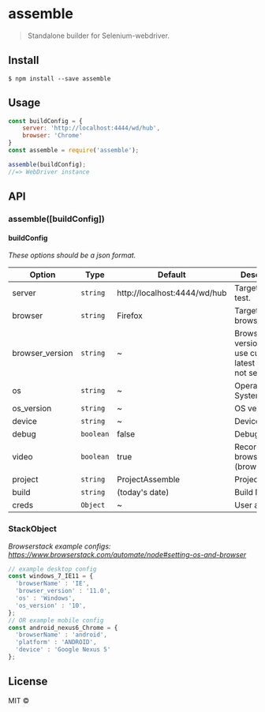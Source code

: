 # assemble

> Standalone builder for Selenium-webdriver.


## Install

```
$ npm install --save assemble
```


## Usage

```js
const buildConfig = {
	server: 'http://localhost:4444/wd/hub',
	browser: 'Chrome'
}
const assemble = require('assemble');

assemble(buildConfig);
//=> WebDriver instance
```


## API

### assemble([buildConfig])

#### buildConfig

_These options should be a json format._

| Option | Type | Default | Description |
| ---- | ----------- | ----------- | ----------- |
| server | `string` | http://localhost:4444/wd/hub | Target host for test. |
| browser | `string` | Firefox | Target browser. |
| browser_version | `string` | ~ | Browser version. Will use current latest version if not set.
| os | `string` | ~ | Operating System. |
| os_version | `string` | ~ | OS version. |
| device | `string` | ~ | Device. |
| debug | `boolean` | false | Debug mode. |
| video | `boolean` | true | Record browser. (browserstack) |
| project | `string` | ProjectAssemble | Project Name |
| build | `string` | (today's date) | Build Name |
| creds |  `Object` | ~ | User and Key |





### StackObject
_Browserstack example configs: https://www.browserstack.com/automate/node#setting-os-and-browser_
```js
// example desktop config
const windows_7_IE11 = {
  'browserName' : 'IE',
  'browser_version' : '11.0',
  'os' : 'Windows',
  'os_version' : '10',
};
// OR example mobile config
const android_nexus6_Chrome = {
  'browserName' : 'android',
  'platform' : 'ANDROID',
  'device' : 'Google Nexus 5'
};
```



## License

MIT © [](https://github.com/DonPage)
